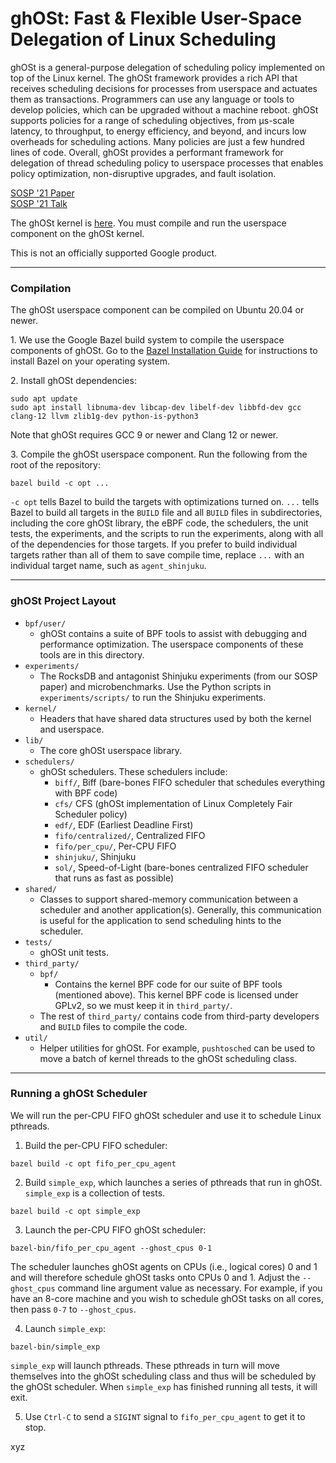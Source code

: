 # ghOSt: Fast &amp; Flexible User-Space Delegation of Linux Scheduling

ghOSt is a general-purpose delegation of scheduling policy implemented on top of
the Linux kernel. The ghOSt framework provides a rich API that receives
scheduling decisions for processes from userspace and actuates them as
transactions. Programmers can use any language or tools to develop policies,
which can be upgraded without a machine reboot. ghOSt supports policies for a
range of scheduling objectives, from µs-scale latency, to throughput, to energy
efficiency, and beyond, and incurs low overheads for scheduling actions. Many
policies are just a few hundred lines of code. Overall, ghOSt provides a
performant framework for delegation of thread scheduling policy to userspace
processes that enables policy optimization, non-disruptive upgrades, and fault
isolation.

[SOSP '21 Paper](https://dl.acm.org/doi/10.1145/3477132.3483542)\
[SOSP '21 Talk](https://youtu.be/j4ABe4dsbIY)

The ghOSt kernel is [here](https://www.github.com/google/ghost-kernel). You must
compile and run the userspace component on the ghOSt kernel.

This is not an officially supported Google product.

---

### Compilation

The ghOSt userspace component can be compiled on Ubuntu 20.04 or newer.

1\. We use the Google Bazel build system to compile the userspace components of
ghOSt. Go to the
[Bazel Installation Guide](https://docs.bazel.build/versions/main/install.html)
for instructions to install Bazel on your operating system.

2\. Install ghOSt dependencies:

```
sudo apt update
sudo apt install libnuma-dev libcap-dev libelf-dev libbfd-dev gcc clang-12 llvm zlib1g-dev python-is-python3
```

Note that ghOSt requires GCC 9 or newer and Clang 12 or newer.

3\. Compile the ghOSt userspace component. Run the following from the root of
the repository:

```
bazel build -c opt ...
```

`-c opt` tells Bazel to build the targets with optimizations turned on. `...`
tells Bazel to build all targets in the `BUILD` file and all `BUILD` files in
subdirectories, including the core ghOSt library, the eBPF code, the schedulers,
the unit tests, the experiments, and the scripts to run the experiments, along
with all of the dependencies for those targets. If you prefer to build
individual targets rather than all of them to save compile time, replace `...`
with an individual target name, such as `agent_shinjuku`.

---

### ghOSt Project Layout

- `bpf/user/`
  - ghOSt contains a suite of BPF tools to assist with debugging and performance
    optimization. The userspace components of these tools are in this directory.
- `experiments/`
  - The RocksDB and antagonist Shinjuku experiments (from our SOSP paper) and
    microbenchmarks. Use the Python scripts in `experiments/scripts/` to run the
    Shinjuku experiments.
- `kernel/`
  - Headers that have shared data structures used by both the kernel and
    userspace.
- `lib/`
  - The core ghOSt userspace library.
- `schedulers/`
  - ghOSt schedulers. These schedulers include:
    - `biff/`, Biff (bare-bones FIFO scheduler that schedules everything with
      BPF code)
    - `cfs/` CFS (ghOSt implementation of Linux Completely Fair Scheduler
      policy)
    - `edf/`, EDF (Earliest Deadline First)
    - `fifo/centralized/`, Centralized FIFO
    - `fifo/per_cpu/`, Per-CPU FIFO
    - `shinjuku/`, Shinjuku
    - `sol/`, Speed-of-Light (bare-bones centralized FIFO scheduler that runs as
      fast as possible)
- `shared/`
  - Classes to support shared-memory communication between a scheduler and
    another application(s). Generally, this communication is useful for the
    application to send scheduling hints to the scheduler.
- `tests/`
  - ghOSt unit tests.
- `third_party/`
  - `bpf/`
    - Contains the kernel BPF code for our suite of BPF tools (mentioned above).
      This kernel BPF code is licensed under GPLv2, so we must keep it in
      `third_party/`.
  - The rest of `third_party/` contains code from third-party developers and
    `BUILD` files to compile the code.
- `util/`
  -  Helper utilities for ghOSt. For example, `pushtosched` can be used to move
     a batch of kernel threads to the ghOSt scheduling class.

---

### Running a ghOSt Scheduler

We will run the per-CPU FIFO ghOSt scheduler and use it to schedule Linux
pthreads.

1. Build the per-CPU FIFO scheduler:
```
bazel build -c opt fifo_per_cpu_agent
```

2. Build `simple_exp`, which launches a series of pthreads that run in ghOSt.
`simple_exp` is a collection of tests.
```
bazel build -c opt simple_exp
```

3. Launch the per-CPU FIFO ghOSt scheduler:
```
bazel-bin/fifo_per_cpu_agent --ghost_cpus 0-1
```
The scheduler launches ghOSt agents on CPUs (i.e., logical cores) 0 and 1 and
will therefore schedule ghOSt tasks onto CPUs 0 and 1. Adjust the `--ghost_cpus`
command line argument value as necessary. For example, if you have an 8-core
machine and you wish to schedule ghOSt tasks on all cores, then pass `0-7` to
`--ghost_cpus`.

4. Launch `simple_exp`:
```
bazel-bin/simple_exp
```
`simple_exp` will launch pthreads. These pthreads in turn will move themselves
into the ghOSt scheduling class and thus will be scheduled by the ghOSt
scheduler. When `simple_exp` has finished running all tests, it will exit.

5. Use `Ctrl-C` to send a `SIGINT` signal to `fifo_per_cpu_agent` to get it to
stop.

xyz
